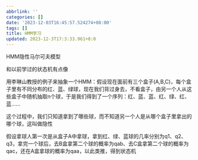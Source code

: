 ```yaml
---
abbrlink: ''
categories: []
date: '2023-12-03T16:45:57.524274+08:00'
tags: []
title: HMM学习
updated: 2023-12-3T17:3:33.961+8:0
---
```

HMM隐性马尔可夫模型

和以前学过的状态机有点像

用李琳山教授的例子来抽象一个HMM：假设现在面前有三个盒子(A,B,C)，每个盒子里有不同分布的红、蓝、绿球，现在我们背过身去，不看盒子，由另一个人从这些盒子中随机抽取n个球，于是我们得到了一个序列：红、蓝、蓝、红、绿、红、蓝......

这个过程中，我们只知道拿到了哪些球，而不知道另一个人是从哪个盒子里拿出的哪个球，这叫做隐性

假设拿球人第一次是从盒子A中拿球，拿到红、绿、蓝球的几率分别为q1、q2、q3，拿完一个球后，去B盒拿第二个球的概率为qab、去C盒拿第二个球的概率为qac，还在A盒拿球的概率为qaa，以此类推，得到状态机
